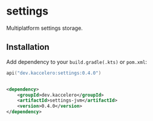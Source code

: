# settings

Multiplatform settings storage.

## Installation

Add dependency to your `build.gradle(.kts)` or `pom.xml`:

```kotlin
api("dev.kaccelero:settings:0.4.0")
```

```xml

<dependency>
    <groupId>dev.kaccelero</groupId>
    <artifactId>settings-jvm</artifactId>
    <version>0.4.0</version>
</dependency>
```
